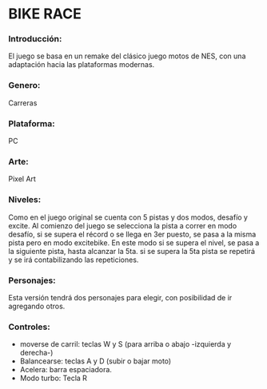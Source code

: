 # BIKE RACE

### Introducción:
El juego se basa en un remake del clásico juego motos de NES, con una adaptación hacia las plataformas modernas.

### Genero:
Carreras

### Plataforma:
PC

### Arte:
Pixel Art

### Niveles:
Como en el juego original se cuenta con 5 pistas y dos modos, desafío y excite.
Al comienzo del juego se selecciona la pista a correr en modo desafío, si se supera el récord o se llega en 3er puesto, se pasa a la misma pista pero en modo excitebike.
En este modo si se supera el nivel, se pasa a la siguiente pista, hasta alcanzar la 5ta.
si se supera la 5ta pista se repetirá y se irá contabilizando las repeticiones.

### Personajes:
Esta versión tendrá dos personajes para elegir, con posibilidad de ir agregando otros.

### Controles:
- moverse de carril: teclas W y S (para arriba o abajo -izquierda y derecha-)
- Balancearse: teclas A y D (subir o bajar moto)
- Acelera: barra espaciadora.
- Modo turbo: Tecla R
 

